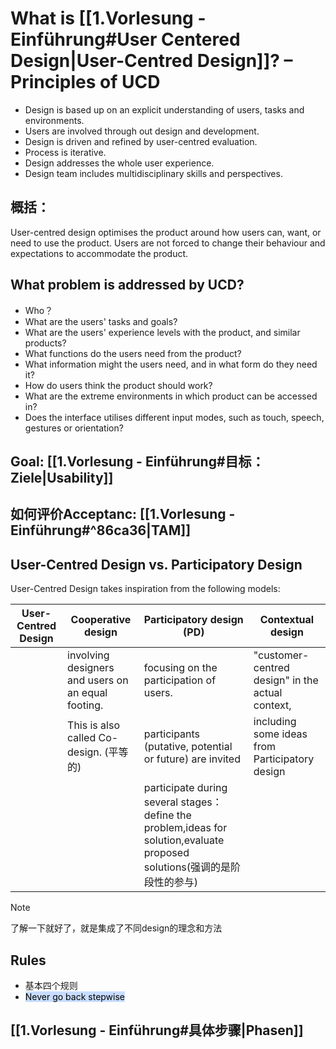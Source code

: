 # What is [[1.Vorlesung - Einführung#User Centered Design|User-Centred Design]]? – Principles of UCD

- Design is based up on an explicit understanding of users, tasks and environments.
- Users are involved through out design and development.
- Design is driven and refined by user-centred evaluation.
- Process is iterative.
- Design addresses the whole user experience.
- Design team includes multidisciplinary skills and perspectives.

## 概括： 
User-centred design optimises the product around how users can, want, or need to use the product. Users are not forced to change their behaviour and expectations to accommodate the product.

## What problem is addressed by UCD?

- Who？
- What are the users' tasks and goals?
- What are the users' experience levels with the product, and similar products?
- What functions do the users need from the product?
- What information might the users need, and in what form do they need it?
- How do users think the product should work?
- What are the extreme environments in which product can be accessed in?
-  Does the interface utilises different input modes, such as touch, speech, gestures or orientation?

## Goal: [[1.Vorlesung - Einführung#目标：Ziele|Usability]]


## 如何评价Acceptanc: [[1.Vorlesung - Einführung#^86ca36|TAM]]


## User-Centred Design vs. Participatory Design

User-Centred Design takes inspiration from the following models:

| User-Centred Design | Cooperative design                                 | Participatory design (PD)                                | Contextual design                                |
| ------------------- | -------------------------------------------------- | -------------------------------------------------------- | ------------------------------------------------ |
|                     | involving designers and users on an equal footing. | focusing on the participation of users.                  | "customer-centred design" in the actual context, |
|                     | This is also called Co-design. (平等的)            | participants (putative, potential or future) are invited | including some ideas from Participatory design   |
|                     |                                                    |  participate during several stages： define the problem,ideas for solution,evaluate proposed solutions(强调的是阶段性的参与)                                                        |                                                  |



>[!note]
>了解一下就好了，就是集成了不同design的理念和方法


## Rules
- 基本四个规则
- <mark style="background: #ADCCFFA6;">Never go back stepwise</mark>

## [[1.Vorlesung - Einführung#具体步骤|Phasen]]


